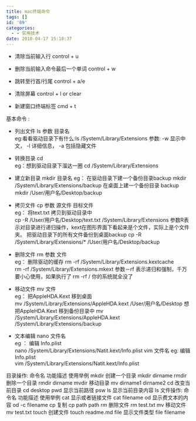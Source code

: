 ```yaml
---
title: mac终端命令
tags: []
id: '89'
categories:
  - - 实用技术
date: 2018-04-17 15:18:37
---
```


*   清除当前输入行 control + u
    
*   删除当前输入命令最后一个单词 control + w
    
*   跳转至行首/行尾 control + a/e
    
*   清除屏幕 control + l or clear
    
*   新建窗口终端标签 cmd + t
    

基本命令 :

*   列出文件 ls 参数 目录名  
    eg:看看驱动目录下有什么:ls /System/Library/Extensions 参数: -w 显示中文， -l 详细信息， -a 包括隐藏文件
    
*   转换目录 cd  
    eg：想到驱动目录下溜达一圈 cd /System/Library/Extensions
    
*   建立新目录 mkdir 目录名 eg： 在驱动目录下建一个备份目录backup mkdir /System/Library/Extensions/backup 在桌面上建一个备份目录 backup mkdir /User/用户名/Desktop/backup
    
*   拷贝文件 cp 参数 源文件 目标文件  
    eg： 将text.txt 拷贝到驱动目录中  
    cp -R /User/用户名/Desktop/text.txt /System/Library/Extensions 参数R表示对目录进行递归操作，kext在图形界面下看起来是个文件，实际上是个文件夹。 把驱动目录下的所有文件备份到桌面backup cp -R /System/Library/Extensions/\* /User/用户名/Desktop/backup
    
*   删除文件 rm 参数 文件  
    eg： 删除驱动的缓存 rm -rf /System/Library/Extensions.kextcache  
    rm -rf /System/Library/Extensions.mkext 参数－rf 表示递归和强制，千万要小心使用，如果执行了 rm -rf / 你的系统就全没了
    
*   移动文件 mv 文件  
    eg： 把AppleHDA.Kext 移到桌面  
    mv /System/Library/Extensions/AppleHDA.kext /User/用户名/Desktop 想把AppleHDA.Kext 移到备份目录中 mv /System/Library/Extensions/AppleHDA.kext /System/Library/Extensions/backup
    
*   文本编辑 nano 文件名  
    eg ： 编辑 Info.plist  
    nano /System/Library/Extensions/Natit.kext/Info.plist vim 文件名 eg: 编辑 Info.plist  
    vim /System/Library/Extensions/Natit.kext/Info.plist
    

目录操作: 命令名 功能描述 使用举例 mkdir 创建一个目录 mkdir dirname rmdir 删除一个目录 rmdir dirname mvdir 移动目录 mv dirname1 dirname2 cd 改变当前目录 cd desktop pwd 显示当前路径 psw ls 显示当前目录内容 ls 文件操作: 命令名 功能描述 使用举例 cat 显示或者链接文件 cat filename od 显示费文本的内容 od -c filename cp 复制 cp path path rm 删除文件 rm test.txt mv 移动文件 mv test.txt touch 创建文件 touch readme.md file 显示文件类型 file filename